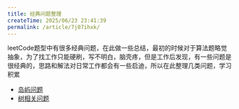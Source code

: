 ```yaml
---
title: 经典问题整理
createTime: 2025/06/23 23:41:39
permalink: /article/7j07ihxk/
---
```


leetCode题型中有很多经典问题，在此做一些总结，最初的时候对于算法题略觉抽象，为了找工作只能硬刷，写不明白，脑壳疼，但是工作后发现，有一些问题是很经典的，思路和解法对日常工作都会有一些启迪，所以在此整理几类问题，学习积累


- [岛屿问题](./岛屿问题🏝️.md)
- [树相关问题](./树相关问题🌲.md)